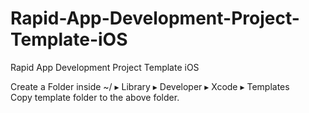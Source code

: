 # Rapid-App-Development-Project-Template-iOS
Rapid App Development Project Template iOS


Create a Folder<Infoedge> inside ~/  ▸ Library ▸ Developer ▸ Xcode ▸ Templates<br/>
Copy template folder to the above folder.
